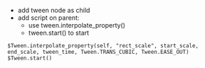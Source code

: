 - add tween node as child
- add script on parent:
	- use tween.interpolate_property()
	- tween.start() to start



```gdscript
$Tween.interpolate_property(self, "rect_scale", start_scale, end_scale, tween_time, Tween.TRANS_CUBIC, Tween.EASE_OUT)
$Tween.start()
```
